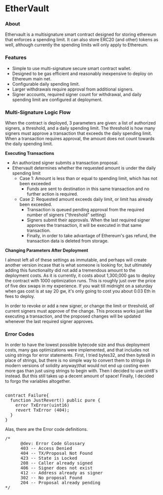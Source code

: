 # EtherVault

### About
<p>
Ethervault is a multisignature smart contract designed for storing ethereum that enforces a spending limit. 
It can also store ERC20 (and other) tokens as well, although currently the spending limits will only apply to 
Ethereum.
</p>

### Features

<p>

- Simple to use multi-signature secure smart contract wallet.
- Designed to be gas efficient and reasonably inexpensive to deploy on Ethereum main net.
- Configurable daily spending limit.
- Larger withdrawals require approval from additional signers. 
- Signer accounts, required signer count for withdrawal, and daily spending limit are configured at deployment.
</p>

### Multi-Signature Logic Flow

<p>
When the contract is deployed, 3 parameters are given: a list of authorized signers, a threshold, and a daily spending limit. 
The threshold  is how many signers must approve a transaction that exceeds the daily spending limit. When a transaction 
requires approval, the amount does not count towards the daily spending limit.
</p>

<b>
Executing Transactions
</b>
<p>

  - An authorized signer submits a transaction proposal.
  - Ethervault determines whether the requested amount is under the daily spending limit 
    - Case 1: Amount is less than or equal to spending limit, which has not been exceeded
      - Funds are sent to destination in this same transaction and no further action is required.
    - Case 2: Requested amount exceeds daily limit, or limit has already been exceeded.
      - Transaction is queued pending approval from the required number of signers ("threshold" setting)
      - Signers submit their approvals. When the last required signer approves the transaction, it will be executed in that same transaction.
      - Finally, in order to take advantage of Ethereum's gas refund, the transaction data is deleted from storage.
</p>

<b>
Changing Parameters After Deployment
</b>

<p>
I almost left all of these settings as immutable, and perhaps will create another version incase that is what someone 
is looking for, but ultimately adding this functionality did not add a tremendous amount to the deployment costs. As it 
is currently, it costs about 1,300,000 gas to deploy the contract with 1000 optimization runs. This is roughly just over  
the price of five dex swaps in my experience. If you wait till midnight on a saturday when gas cost is at say 20 gw, 
it's only going to cost you about 0.03 Eth in fees to deploy.  
</p>

<p>
In order to revoke or add a new signer, or change the limit or threshold, <i>all</i> current signers must approve of 
the change. This process works just like executing a transaction, and the proposed changes will be updated whenever 
the last required signer approves.
</p>

### Error Codes

<p>
In order to have the lowest possible bytecode size and thus deployment costs, many gas optimizations were implemented, 
and that includes not using strings for error statements. First, I tried bytes32, and then bytes8 in place of strings,
but there is no simple way to convert them to strings (in modern versions of solidity anyway)that would not end up 
costing even more gas than just using strings to begin with. Then I decided to use uint8's instead. But this still takes 
up a decent amount of space! Finally, I decided to forgo the variables altogether.

</p>

<pre>

contract Failure{
  function JustRevert() public pure {
    error TxError(uint16)
    revert TxError (404);
  }
}
</pre>

<p>
Alas, there are the Error code definitions.
</p>

<pre>
/*
      @dev: Error Code Glossary
      403 -- Access Denied
      404 -- TX/Proposal Not Found
      423 -- State is Locked
      208 -- Caller already signed
      406 -- Signer does not exist 
      412 -- Address already as signer
      302 -- No proposal Found
      204 -- Proposal already pending
*/

</pre>